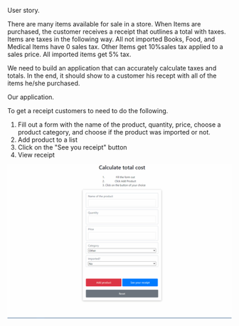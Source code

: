 User story.

There are many items available for sale in a store. When Items are purchased, the customer receives a receipt that outlines a total with taxes. Items are taxes in the following way. All not imported  Books, Food, and Medical Items have 0 sales tax. Other Items get 10%sales tax applied to a sales price. All imported items get 5% tax.

We need to build an application that can accurately calculate taxes and totals. In the end, it should show to a customer his recept with all of the items he/she purchased.

Our application.

To get a receipt customers to need to do the following.
1. Fill out a form with the name of the product, quantity, price, choose a product category, and choose if the product was imported or not.
2. Add product to a list
3. Click on the "See you receipt" button
4. View receipt


![](Application.gif)
